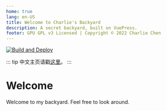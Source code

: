 ```yaml
---
home: true
lang: en-US
title: Welcome to Charlie's Backyard
description: A secret backyard, built on VuePress.
footer: GPU GPL v3 Licensed | Copyright © 2022 Charlie Chen
---
```

[![Build and Deploy](https://github.com/bsmsnd/charliechen/actions/workflows/vuepress-deploy.yml/badge.svg)](https://github.com/bsmsnd/charliechen/actions/workflows/vuepress-deploy.yml)

::: tip
中文主页请戳[这里](/)。
:::

# Welcome

Welcome to my backyard. Feel free to look around.
